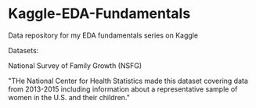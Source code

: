 # Kaggle-EDA-Fundamentals
Data repository for my EDA fundamentals series on Kaggle

Datasets:

National Survey of Family Growth (NSFG)

"THe National Center for Health Statistics made this dataset covering data from 2013-2015 including information about a representative sample of women in the U.S. and their children."
